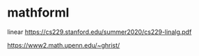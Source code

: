 # mathforml

linear
https://cs229.stanford.edu/summer2020/cs229-linalg.pdf

https://www2.math.upenn.edu/~ghrist/

